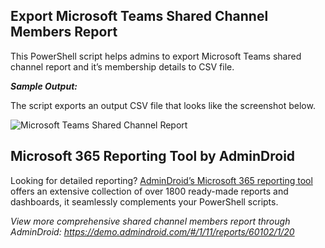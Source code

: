 ## Export Microsoft Teams Shared Channel Members Report

This PowerShell script helps admins to export Microsoft Teams shared channel report and it’s membership details to CSV file.

***Sample Output:*** 

The script exports an output CSV file that looks like the screenshot below. 

![Microsoft Teams Shared Channel Report](https://o365reports.com/wp-content/uploads/2023/02/export-shared-channel-report-using-PowerShell.png?v=1705576313)

## Microsoft 365 Reporting Tool by AdminDroid 

Looking for detailed reporting? [AdminDroid’s Microsoft 365 reporting tool](https://admindroid.com/?src=GitHub) offers an extensive collection of over 1800 ready-made reports and dashboards, it seamlessly complements your PowerShell scripts.

*View more comprehensive shared channel members report through AdminDroid: <https://demo.admindroid.com/#/1/11/reports/60102/1/20>*  



